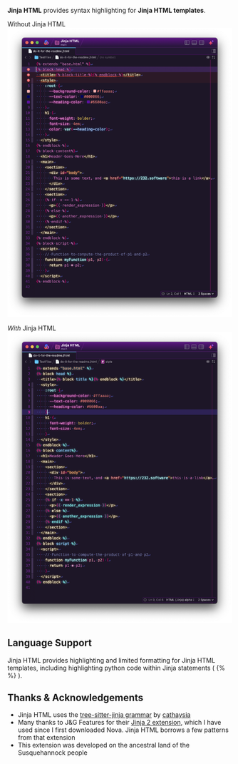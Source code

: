 **Jinja HTML** provides syntax highlighting for **Jinja HTML templates**.


Without Jinja HTML
![Screenshot of a Jinja template document highlighted with the builtin HTML highlighter](https://raw.githubusercontent.com/TRezendes/JinjaHTML.novaextension/main/Images/PreviewWithout.png)

*With* Jinja HTML
![Screenshot of a Jinja template document highlighted with the Jinja HTML extension](https://raw.githubusercontent.com/TRezendes/JinjaHTML.novaextension/main/Images/PreviewWith.png)

## Language Support

Jinja HTML provides highlighting and limited formatting for Jinja HTML templates, including highlighting python code within Jinja statements (  {% %}  ).


## Thanks & Acknowledgements

- Jinja HTML uses the [tree-sitter-jinja grammar](https://github.com/cathaysia/tree-sitter-jinja) by [cathaysia](https://github.com/cathaysia)
- Many thanks to J&G Features for their [Jinja 2 extension](nova://extension/?id=jgfeatures.Jinja2&name=Jinja2), which I have used since I first downloaded Nova. Jinja HTML borrows a few patterns from that extension
- This extension was developed on the ancestral land of the Susquehannock people
